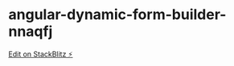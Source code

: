 # angular-dynamic-form-builder-nnaqfj

[Edit on StackBlitz ⚡️](https://stackblitz.com/edit/angular-dynamic-form-builder-nnaqfj)